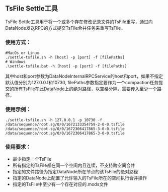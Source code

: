 <!--

    Licensed to the Apache Software Foundation (ASF) under one
    or more contributor license agreements.  See the NOTICE file
    distributed with this work for additional information
    regarding copyright ownership.  The ASF licenses this file
    to you under the Apache License, Version 2.0 (the
    "License"); you may not use this file except in compliance
    with the License.  You may obtain a copy of the License at
    
        http://www.apache.org/licenses/LICENSE-2.0
    
    Unless required by applicable law or agreed to in writing,
    software distributed under the License is distributed on an
    "AS IS" BASIS, WITHOUT WARRANTIES OR CONDITIONS OF ANY
    KIND, either express or implied.  See the License for the
    specific language governing permissions and limitations
    under the License.

-->

## TsFile Settle工具
TsFile Settle工具用于将一个或多个存在修改记录文件的TsFile重写，通过向DataNode发送RPC的方式提交TsFile合并任务来重写TsFile。
### 使用方式：
```shell
#MacOs or Linux
./settle-tsfile.sh -h [host] -p [port] -f [filePaths]
# Windows
.\settle-tsfile.bat -h [host] -p [port] -f [filePaths]
```
其中host和port参数为DataNodeInternalRPCService的host和port，如果不指定默认值分别为127.0.0.1和10730, filePaths参数指定要作为一个compaction任务提交的所有TsFile在此DataNode上的绝对路径，以空格分隔，需要传入至少一个路径。

### 使用示例：
```shell
./settle-tsfile.sh -h 127.0.0.1 -p 10730 -f /data/sequence/root.sg/0/0/1672133354759-2-0-0.tsfile /data/sequence/root.sg/0/0/1672306417865-3-0-0.tsfile /data/sequence/root.sg/0/0/1672306417865-3-0-0.tsfile
```
### 使用要求：
* 最少指定一个TsFile
* 所有指定的TsFile都在同一个空间内且连续，不支持跨空间合并
* 指定的文件路径为指定DataNode所在节点的该TsFile的绝对路径
* 指定的DataNode上配置了允许输入的TsFile所在的空间执行合并操作
* 指定的TsFile中至少有一个存在对应的.mods文件